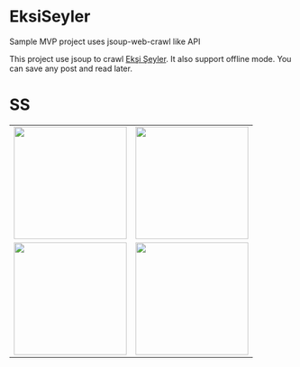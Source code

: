 # EksiSeyler
Sample MVP project uses jsoup-web-crawl like API

This project use jsoup to crawl <a href="https://seyler.eksisozluk.com/">Ekşi Şeyler</a>.
It also support offline mode. You can save any post and read later.

# SS
<table>
<tr><td><img src="https://camo.githubusercontent.com/f214d5aea2a882cf14903ab0d9cbb80a6ee0aef2/68747470733a2f2f692e68697a6c69726573696d2e636f6d2f517071715a6b2e706e67" width=200 height=auto/></td><td><img src="https://camo.githubusercontent.com/bf434e246cd80d393f6a00613945c071b25a42df/68747470733a2f2f692e68697a6c69726573696d2e636f6d2f4d6137374c4e2e706e67" width=200 height=auto/></td></tr>
<tr><td><img src="https://camo.githubusercontent.com/59608495d51765a21d88bb686837ff8b5609c8ac/68747470733a2f2f692e68697a6c69726573696d2e636f6d2f584541416b372e706e67" width=200 height=auto/></td><td><img src="https://camo.githubusercontent.com/4c930063c8d68d71c5787036802efcada8212ecc/68747470733a2f2f692e68697a6c69726573696d2e636f6d2f624c333344382e706e67" width=200 height=auto/></td></tr>
</table>
